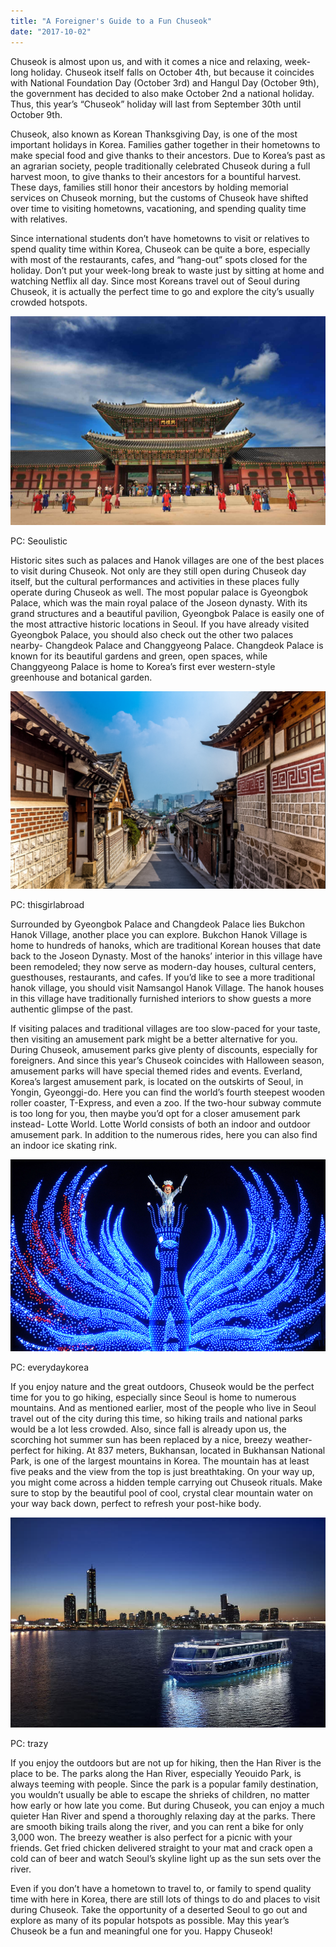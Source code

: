 ```yaml
---
title: "A Foreigner's Guide to a Fun Chuseok"
date: "2017-10-02"
---
```


Chuseok is almost upon us, and with it comes a nice and relaxing, week-long holiday. Chuseok itself falls on October 4th, but because it coincides with National Foundation Day (October 3rd) and Hangul Day (October 9th), the government has decided to also make October 2nd a national holiday. Thus, this year’s “Chuseok” holiday will last from September 30th until October 9th.

Chuseok, also known as Korean Thanksgiving Day, is one of the most important holidays in Korea. Families gather together in their hometowns to make special food and give thanks to their ancestors. Due to Korea’s past as an agrarian society, people traditionally celebrated Chuseok during a full harvest moon, to give thanks to their ancestors for a bountiful harvest. These days, families still honor their ancestors by holding memorial services on Chuseok morning, but the customs of Chuseok have shifted over time to visiting hometowns, vacationing, and spending quality time with relatives.

Since international students don’t have hometowns to visit or relatives to spend quality time within Korea, Chuseok can be quite a bore, especially with most of the restaurants, cafes, and “hang-out” spots closed for the holiday. Don’t put your week-long break to waste just by sitting at home and watching Netflix all day. Since most Koreans travel out of Seoul during Chuseok, it is actually the perfect time to go and explore the city’s usually crowded hotspots.

![pasted image 0 1](images/pasted-image-0-1.png)

PC: Seoulistic

Historic sites such as palaces and Hanok villages are one of the best places to visit during Chuseok. Not only are they still open during Chuseok day itself, but the cultural performances and activities in these places fully operate during Chuseok as well. The most popular palace is Gyeongbok Palace, which was the main royal palace of the Joseon dynasty. With its grand structures and a beautiful pavilion, Gyeongbok Palace is easily one of the most attractive historic locations in Seoul. If you have already visited Gyeongbok Palace, you should also check out the other two palaces nearby- Changdeok Palace and Changgyeong Palace. Changdeok Palace is known for its beautiful gardens and green, open spaces, while Changgyeong Palace is home to Korea’s first ever western-style greenhouse and botanical garden.

![pasted image 0 2](images/pasted-image-0-2.png)

PC: thisgirlabroad

Surrounded by Gyeongbok Palace and Changdeok Palace lies Bukchon Hanok Village, another place you can explore. Bukchon Hanok Village is home to hundreds of hanoks, which are traditional Korean houses that date back to the Joseon Dynasty. Most of the hanoks’ interior in this village have been remodeled; they now serve as modern-day houses, cultural centers, guesthouses, restaurants, and cafes. If you’d like to see a more traditional hanok village, you should visit Namsangol Hanok Village. The hanok houses in this village have traditionally furnished interiors to show guests a more authentic glimpse of the past.

If visiting palaces and traditional villages are too slow-paced for your taste, then visiting an amusement park might be a better alternative for you. During Chuseok, amusement parks give plenty of discounts, especially for foreigners. And since this year’s Chuseok coincides with Halloween season, amusement parks will have special themed rides and events. Everland, Korea’s largest amusement park, is located on the outskirts of Seoul, in Yongin, Gyeonggi-do. Here you can find the world’s fourth steepest wooden roller coaster, T-Express, and even a zoo. If the two-hour subway commute is too long for you, then maybe you’d opt for a closer amusement park instead- Lotte World. Lotte World consists of both an indoor and outdoor amusement park. In addition to the numerous rides, here you can also find an indoor ice skating rink.

![pasted image 0](images/pasted-image-0.png)

PC: everydaykorea

If you enjoy nature and the great outdoors, Chuseok would be the perfect time for you to go hiking, especially since Seoul is home to numerous mountains. And as mentioned earlier, most of the people who live in Seoul travel out of the city during this time, so hiking trails and national parks would be a lot less crowded. Also, since fall is already upon us, the scorching hot summer sun has been replaced by a nice, breezy weather- perfect for hiking. At 837 meters, Bukhansan, located in Bukhansan National Park, is one of the largest mountains in Korea. The mountain has at least five peaks and the view from the top is just breathtaking. On your way up, you might come across a hidden temple carrying out Chuseok rituals. Make sure to stop by the beautiful pool of cool, crystal clear mountain water on your way back down, perfect to refresh your post-hike body.

![pasted image 0 3](images/pasted-image-0-3.png)

PC: trazy

If you enjoy the outdoors but are not up for hiking, then the Han River is the place to be. The parks along the Han River, especially Yeouido Park, is always teeming with people. Since the park is a popular family destination, you wouldn’t usually be able to escape the shrieks of children, no matter how early or how late you come. But during Chuseok, you can enjoy a much quieter Han River and spend a thoroughly relaxing day at the parks. There are smooth biking trails along the river, and you can rent a bike for only 3,000 won. The breezy weather is also perfect for a picnic with your friends. Get fried chicken delivered straight to your mat and crack open a cold can of beer and watch Seoul’s skyline light up as the sun sets over the river.

Even if you don’t have a hometown to travel to, or family to spend quality time with here in Korea, there are still lots of things to do and places to visit during Chuseok. Take the opportunity of a deserted Seoul to go out and explore as many of its popular hotspots as possible. May this year’s Chuseok be a fun and meaningful one for you. Happy Chuseok!
